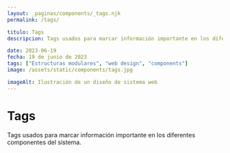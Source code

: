 ```yaml
---
layout: _paginas/components/_tags.njk
permalink: /tags/

titulo: Tags
descripcion: Tags usados para marcar información importante en los diferentes componentes del sistema.

date: 2023-06-19
fecha: 19 de junio de 2023
tags: ["Estructuras modulares", "web design", "components"]
image: /assets/static/components/tags.jpg

imageAlt: Ilustración de un diseño de sistema web
---
```


# Tags

Tags usados para marcar información importante en los diferentes componentes del sistema.
